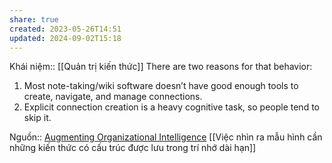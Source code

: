 ```yaml
---
share: true
created: 2023-05-26T14:51
updated: 2024-09-02T15:18
---
```

Khái niệm:: [[Quản trị kiến thức]]
There are two reasons for that behavior:

1.  Most note-taking/wiki software doesn’t have good enough tools to create, navigate, and manage connections.
2.  Explicit connection creation is a heavy cognitive task, so people tend to skip it.

Nguồn:: [Augmenting Organizational Intelligence](https://fibery.io/blog/augmenting-organizational-intelligence/)
[[Việc nhìn ra mẫu hình cần những kiến thức có cấu trúc được lưu trong trí nhớ dài hạn]]